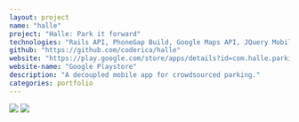```yaml
---
layout: project
name: "halle"
project: "Halle: Park it forward"
technologies: "Rails API, PhoneGap Build, Google Maps API, JQuery Mobile, Firebase, ES6 / HTML5 / CSS3"
github: "https://github.com/coderica/halle"
website: "https://play.google.com/store/apps/details?id=com.halle.parkit&hl=en"
website-name: "Google Playstore"
description: "A decoupled mobile app for crowdsourced parking."
categories: portfolio
---
```


<img src="{{ site.url }}images/halle2.jpg" />
<img src="{{ site.url }}images/halle3.jpg" />